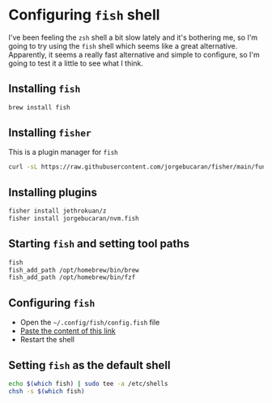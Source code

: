 # Configuring `fish` shell

I've been feeling the `zsh` shell a bit slow lately and it's bothering me, so I'm going to try using the `fish` shell which seems like a great alternative. Apparently, it seems a really fast alternative and simple to configure, so I'm going to test it a little to see what I think.

## Installing `fish`
```sh
brew install fish
```

## Installing `fisher`
This is a plugin manager for `fish`
```sh
curl -sL https://raw.githubusercontent.com/jorgebucaran/fisher/main/functions/fisher.fish | source && fisher install jorgebucaran/fisher
```

## Installing plugins
```sh
fisher install jethrokuan/z
fisher install jorgebucaran/nvm.fish
```

## Starting `fish` and setting tool paths
```sh
fish
fish_add_path /opt/homebrew/bin/brew
fish_add_path /opt/homebrew/bin/fzf
```

## Configuring `fish`
- Open the `~/.config/fish/config.fish` file
- [Paste the content of this link](https://github.com/emkis/Environment/blob/main/for-warp/config.fish)
- Restart the shell

## Setting `fish` as the default shell
```sh
echo $(which fish) | sudo tee -a /etc/shells
chsh -s $(which fish)
```
